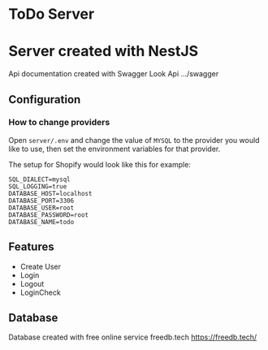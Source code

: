# ToDo Server

# Server created with NestJS
Api documentation created with Swagger
Look Api .../swagger

## Configuration

### How to change providers

Open `server/.env` and change the value of `MYSQL` to the provider you would like to use, then set the environment variables for that provider.

The setup for Shopify would look like this for example:

```
SQL_DIALECT=mysql
SQL_LOGGING=true
DATABASE_HOST=localhost
DATABASE_PORT=3306
DATABASE_USER=root
DATABASE_PASSWORD=root
DATABASE_NAME=todo
```

## Features

- Create User
- Login
- Logout
- LoginCheck

## Database

Database created with free online service freedb.tech
https://freedb.tech/